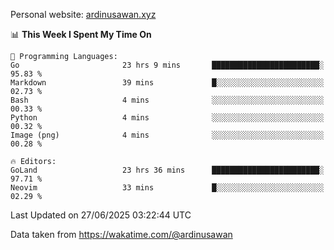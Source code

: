 Personal website: [ardinusawan.xyz](https://ardinusawan.xyz)

<!--START_SECTION:waka-->
📊 **This Week I Spent My Time On** 

```text
💬 Programming Languages: 
Go                       23 hrs 9 mins       ████████████████████████░   95.83 % 
Markdown                 39 mins             █░░░░░░░░░░░░░░░░░░░░░░░░   02.73 % 
Bash                     4 mins              ░░░░░░░░░░░░░░░░░░░░░░░░░   00.33 % 
Python                   4 mins              ░░░░░░░░░░░░░░░░░░░░░░░░░   00.32 % 
Image (png)              4 mins              ░░░░░░░░░░░░░░░░░░░░░░░░░   00.28 % 

🔥 Editors: 
GoLand                   23 hrs 36 mins      ████████████████████████░   97.71 % 
Neovim                   33 mins             █░░░░░░░░░░░░░░░░░░░░░░░░   02.29 % 
```


 Last Updated on 27/06/2025 03:22:44 UTC
<!--END_SECTION:waka-->
Data taken from https://wakatime.com/@ardinusawan
